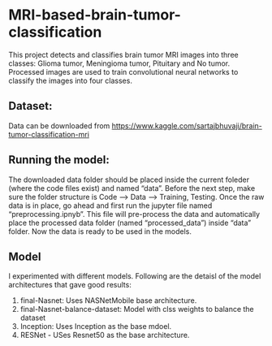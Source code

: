 # MRI-based-brain-tumor-classification

This project detects and classifies brain tumor MRI images into three classes: Glioma tumor, Meningioma tumor, Pituitary and No tumor. Processed images are used to train convolutional neural networks to classify the images into four classes.


## Dataset:
Data can be downloaded from https://www.kaggle.com/sartajbhuvaji/brain-tumor-classification-mri


## Running the model:
The downloaded data folder should be placed inside the current foleder (where the code files exist) and named “data”. Before the next step, make sure the folder structure is Code --> Data --> Training, Testing.
Once the raw data is in place, go ahead and first run the jupyter file named “preprocessing.ipnyb”. This file will pre-process the data and automatically place the processed data folder (named “processed_data”) inside “data” folder.
Now the data is ready to be used in the models.

## Model
I experimented with different models. Following are the detaisl of the model architectures that gave good results:
1. final-Nasnet: Uses NASNetMobile base architecture. 
2. final-Nasnet-balance-dataset: Model with clss weights to balance the dataset
3. Inception: Uses Inception as the base mdoel.
4. RESNet - USes Resnet50 as the base architecture.

